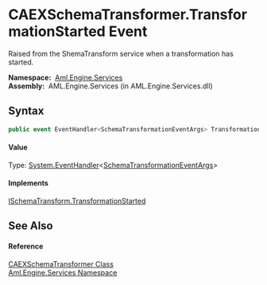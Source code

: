 CAEXSchemaTransformer.TransformationStarted Event
=================================================
Raised from the ShemaTransform service when a transformation has started.

  **Namespace:**  [Aml.Engine.Services][1]  
  **Assembly:**  AML.Engine.Services (in AML.Engine.Services.dll)

Syntax
------

```csharp
public event EventHandler<SchemaTransformationEventArgs> TransformationStarted
```

#### Value
Type: [System.EventHandler][2]&lt;[SchemaTransformationEventArgs][3]>
#### Implements
[ISchemaTransform.TransformationStarted][4]  


See Also
--------

#### Reference
[CAEXSchemaTransformer Class][5]  
[Aml.Engine.Services Namespace][1]  

[1]: ../README.md
[2]: https://docs.microsoft.com/dotnet/api/system.eventhandler-1
[3]: ../../Aml.Engine.Services.Interfaces/SchemaTransformationEventArgs/README.md
[4]: ../../Aml.Engine.Services.Interfaces/ISchemaTransform/TransformationStarted.md
[5]: README.md
[6]: https://www.automationml.org
[7]: ../../icons/logoShade.png